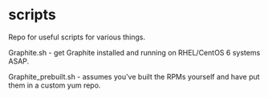 # scripts

Repo for useful scripts for various things.

Graphite.sh - get Graphite installed and running on RHEL/CentOS 6 systems ASAP.

Graphite_prebuilt.sh - assumes you've built the RPMs yourself and have put them in a custom yum repo.
